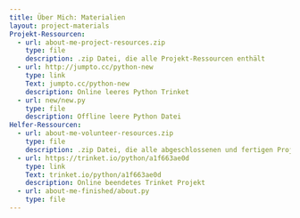 ```yaml
---
title: Über Mich: Materialien
layout: project-materials
Projekt-Ressourcen:
  - url: about-me-project-resources.zip
    type: file
    description: .zip Datei, die alle Projekt-Ressourcen enthält
  - url: http://jumpto.cc/python-new
    type: link
    Text: jumpto.cc/python-new
    description: Online leeres Python Trinket
  - url: new/new.py
    type: file
    description: Offline leere Python Datei
Helfer-Ressourcen:
  - url: about-me-volunteer-resources.zip
    type: file
    description: .zip Datei, die alle abgeschlossenen und fertigen Projekt-Ressourcen enthält
  - url: https://trinket.io/python/a1f663ae0d
    type: link
    Text: trinket.io/python/a1f663ae0d
    description: Online beendetes Trinket Projekt
  - url: about-me-finished/about.py
    type: file
---
```

